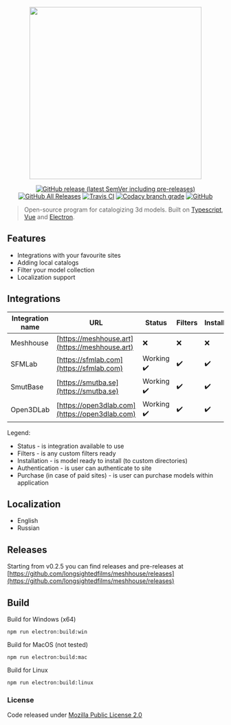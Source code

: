 <p align="center">
    <a href="https://github.com/longsightedfilms/meshhouse/"><img src="https://raw.githubusercontent.com/longsightedfilms/meshhouse/dev/public/assets/integrations/meshhouse.svg?sanitize=true" width="400" /></a>
</p>
<p align="center">
    <a href="https://github.com/longsightedfilms/meshhouse/releases"><img alt="GitHub release (latest SemVer including pre-releases)" src="https://img.shields.io/github/v/release/longsightedfilms/meshhouse?include_prereleases&style=for-the-badge"></a>
    <a href="https://github.com/longsightedfilms/meshhouse/releases"><img alt="GitHub All Releases" src="https://img.shields.io/github/downloads/longsightedfilms/meshhouse/total?style=for-the-badge"></a>
    <a href="https://travis-ci.org/longsightedfilms/meshhouse"><img alt="Travis CI" src="https://img.shields.io/travis/longsightedfilms/meshhouse?style=for-the-badge"></a>
    <a href="#"><img alt="Codacy branch grade" src="https://img.shields.io/codacy/grade/8cab34754cd04f4186700e485ba74db9/dev?style=for-the-badge"></a>
    <a href="https://github.com/longsightedfilms/meshhouse/blob/dev/LICENSE"><img alt="GitHub" src="https://img.shields.io/github/license/longsightedfilms/meshhouse?style=for-the-badge"></a>
</p>

> Open-source program for catalogizing 3d models. Built on [Typescript](https://www.typescriptlang.org/), [Vue](https://vuejs.org/) and [Electron](https://electronjs.org/).

## Features

* Integrations with your favourite sites
* Adding local catalogs
* Filter your model collection
* Localization support

## Integrations

|Integration name|URL|Status|Filters|Installation|Authentication|Purchase|
|---|---|---|---|---|---|---|
|Meshhouse|[https://meshhouse.art](https://meshhouse.art)|❌|❌|❌|❌|❌|
|SFMLab|[https://sfmlab.com](https://sfmlab.com)|Working ✔️|✔️|✔️|❌|❌|
|SmutBase|[https://smutba.se](https://smutba.se)|Working ✔️|✔️|✔️|❌|❌|
|Open3DLab|[https://open3dlab.com](https://open3dlab.com)|Working ✔️|✔️|✔️|❌|❌|


Legend:
+ Status - is integration available to use
+ Filters - is any custom filters ready
+ Installation - is model ready to install (to custom directories)
+ Authentication - is user can authenticate to site
+ Purchase (in case of paid sites) - is user can purchase models within application

## Localization

* English
* Russian

## Releases

Starting from v0.2.5 you can find releases and pre-releases at [https://github.com/longsightedfilms/meshhouse/releases](https://github.com/longsightedfilms/meshhouse/releases)

## Build

Build for Windows (x64)
```
npm run electron:build:win
```
Build for MacOS (not tested)
```
npm run electron:build:mac
```
Build for Linux
```
npm run electron:build:linux
```

### License

Code released under [Mozilla Public License 2.0](https://github.com/longsightedfilms/meshhouse/blob/dev/LICENSE)
